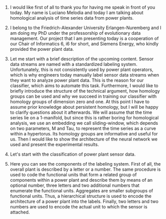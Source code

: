1. I would like first of all to thank you for having me speak in front of you today. My name is Luciano Melodia and today I am talking about homological analysis of time series data from power plants.

2. I belong to the Friedrich-Alexander University Erlangen-Nuremberg and I am doing my PhD under the professorship of evolutionary data management. Our project that I am presenting today is a cooperation of our Chair of Informatics 6, i6 for short, and Siemens Energy, who kindly provided the power plant data.

3. Let me start with a brief description of the upcoming content. Sensor data streams are named with a standardized labeling system. Unfortunately, this is not consistently used by power plant operators, which is why engineers today manually label sensor data streams when they want to analyze power plant data. This is the reason for our classifier, which aims to automate this task. Furthermore, I would like to briefly introduce the structure of the technical argument, how homology groups can be used and why we succeed in training our classifier with homology groups of dimension zero and one. At this point I have to assume prior knowledge about persistent homology, but I will be happy to clarify questions about it afterwards. We will assume that the time series lie on a 1-manifold, but since this is rather boring for homological analysis, we use an embedding we call sliding-window, which depends on two parameters, M and Tau, to represent the time series as a curve within a hypertorus. Its homology groups are informative and useful for us. Then I would like to show the architecture of the neural network we used and present the experimental results.

4. Let's start with the classification of power plant sensor data.

5. Here you can see the components of the labeling system. First of all, the overall plant is described by a letter or a number. The same procedure is used to code the functional units that form a related group of components within a power plant and describe them by means of an optional number, three letters and two additional numbers that enumerate the functional units. Aggregates are smaller subgroups of functional units. Thus, a hierarchical structure is used to encode the architecture of a power plant into the labels. Finally, two letters and two numbers are used to encode the actual unit to which the sensor is attached.
